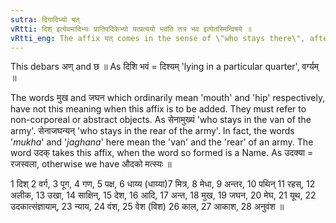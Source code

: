 ```yaml
---
sutra: दिगादिभ्यो यत्
vRtti: दिश् इत्येवमादिभ्यः प्रातिपदिकेभ्यो यत्प्रत्ययो भवति तत्र भव इत्येतस्मिन्विषये ॥
vRtti_eng: The affix यत् comes in the sense of \"who stays there\", after the Nominal stems दिक् &c.
---
```

This debars अण् and छ ॥ As दिशि भवं = दिश्यम् 'lying in a particular quarter', वर्ग्यम् ॥

The words मुख and जघन which ordinarily mean 'mouth' and 'hip' respectively, have not this meaning when this affix is to be added. They must refer to non-corporeal or abstract objects. As सेनामुख्यं 'who stays in the van of the army'. सेनाजघन्यन् 'who stays in the rear of the army'. In fact, the words '_mukha_' and '_jaghana_' here mean the 'van' and the 'rear' of an army. The word उदक् takes this affix, when the word so formed is a Name. As उदक्या = रजस्वला, otherwise we have औदको मत्स्यः ॥

1 दिश् 2 वर्ग, 3 पूग, 4 गण, 5 पक्ष, 6 धाय्य (धाय्या)7 मित्र, 8 मेधा, 9 अन्तर, 10 पथिन् 11 रहस्, 12 अलीक, 13 उखा, 14 साक्षिन्, 15 देश, 16 आदि, 17 अन्त, 18 मुख, 19 जघन, 20 मेघ, 21 यूथ, 22 उदकात्संज्ञायाम्, 23 न्याय, 24 वंश, 25 वेश (विश) 26 काल, 27 आकाश, 28 अनुवंश ॥
